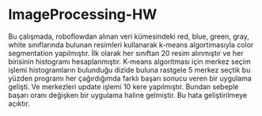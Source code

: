 # ImageProcessing-HW

Bu çalışmada, roboflowdan alınan veri kümesindeki red, blue, green, gray, white sınıflarında bulunan resimleri kullanarak k-means algortimasıyla color segmentation yapılmıştır. İlk olarak her sınıftan 20 resim alınmıştır ve her birisinin histogramı hesaplanmıştır. K-means algoritması için merkez seçim işlemi histogramların bulunduğu dizide buluna rastgele 5 merkez seçtik bu yüzden programı her çağırdığımda farklı başarı sonucu veren bir uygulama gelişti. Ve merkezleri update işlemi 10 kere yapılmıştır. Bundan sebeple başarı oranı değişken bir uygulama haline gelmiştir. Bu hata geliştirilmeye açıktır.
